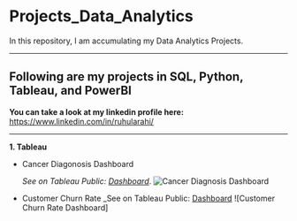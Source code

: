 # Projects_Data_Analytics
In this repository, I am accumulating my Data Analytics Projects.

---

## Following are my projects in SQL, Python, Tableau, and PowerBI

**You can take a look at my linkedin profile here:** https://www.linkedin.com/in/ruhularahi/

***

**1. Tableau**
* Cancer Diagonosis Dashboard

  _See on Tableau Public: [Dashboard](https://public.tableau.com/app/profile/ruhul.amin2756/viz/CancerDiagnosisCosts/CancerDiagnosisDashboard)_.
![Cancer Diagnosis Dashboard](https://user-images.githubusercontent.com/108262435/209171541-7ec95a54-8fab-4ade-a781-2cfcd1d93267.png)

* Customer Churn Rate
 _See on Tableau Public: [Dashboard](https://public.tableau.com/app/profile/ruhul.amin2756/viz/CustomerChurnRate_16717264746460/Overview)
![Customer Churn Rate Dashboard]


